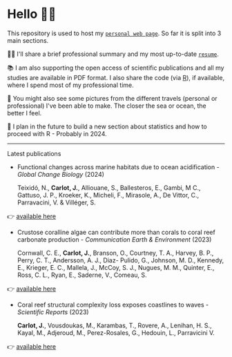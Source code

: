 # Hello 👋🏼

This repository is used to host my [`personal web page`](https://JayCrlt.github.io/JayCrlt.github.io/). So far it is split into 3 main sections.

🙎🏼 I'll share a brief professional summary and my most up-to-date [`resume`](https://jaycrlt.github.io/Papers/CARLOT_CV.pdf).

📚 I am also supporting the open access of scientific publications and all my studies are available in PDF format. I also share the code (via [R](https://posit.co)), if available, where I spend most of my professional time.

📸 You might also see some pictures from the different travels (personal or professional) I've been able to make. The closer the sea or ocean, the better I feel.

🎥 I plan in the future to build a new section about statistics and how to proceed with R - Probably in 2024.

------------------------------------------------------------------------

Latest publications

-   Functional changes across marine habitats due to ocean acidification - *Global Change Biology* (2024)

    Teixidó, N., **Carlot, J.**, Alliouane, S., Ballesteros, E., Gambi, M C., Gattuso, J. P., Kroeker, K., Micheli, F., Mirasole, A., De Vittor, C., Parravacini, V. & Villéger, S. 

👉 [available here](https://jaycrlt.github.io/Papers/13.pdf)

-   Crustose coralline algae can contribute more than corals to coral reef carbonate production - *Communication Earth & Environment* (2023)

    Cornwall, C. E., **Carlot, J.**, Branson, O., Courtney, T. A., Harvey, B. P., Perry, C. T., Andersson, A. J., Diaz- Pulido, G., Johnson, M. D., Kennedy, E., Krieger, E. C., Mallela, J., McCoy, S. J., Nugues, M. M., Quinter, E., Ross, C. L., Ryan, E., Saderne, V., Comeau, S.

👉 [available here](https://jaycrlt.github.io/Papers/12.pdf)

-   Coral reef structural complexity loss exposes coastlines to waves - *Scientific Reports* (2023)

    **Carlot, J.**, Vousdoukas, M., Karambas, T., Rovere, A., Lenihan, H. S., Kayal, M., Adjeroud, M., Perez-Rosales, G., Hedouin, L., Parravicini V.

👉 [available here](https://jaycrlt.github.io/Papers/10.pdf)
